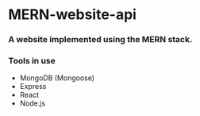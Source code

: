 # MERN-website-api
### A website implemented using the MERN stack.
### Tools in use
* MongoDB (Mongoose)
* Express
* React
* Node.js